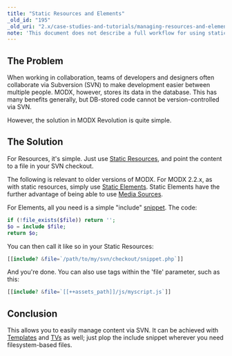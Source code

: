 ```yaml
---
title: "Static Resources and Elements"
_old_id: "195"
_old_uri: "2.x/case-studies-and-tutorials/managing-resources-and-elements-via-svn"
note: 'This document does not describe a full workflow for using static resources and elements, and could do with a rewrite.'
---
```


## The Problem

When working in collaboration, teams of developers and designers often collaborate via Subversion (SVN) to make development easier between multiple people. MODX, however, stores its data in the database. This has many benefits generally, but DB-stored code cannot be version-controlled via SVN.

However, the solution in MODX Revolution is quite simple.

## The Solution

For Resources, it's simple. Just use [Static Resources](building-sites/resources/static-resource "Static Resource"), and point the content to a file in your SVN checkout.

The following is relevant to older versions of MODX. For MODX 2.2.x, as with static resources, simply use [Static Elements](getting-started/maintenance/upgrading/2.2#Upgradingto2.2.x-StaticElements). Static Elements have the further advantage of being able to use [Media Sources](getting-started/maintenance/upgrading/2.2#Upgradingto2.2.x-MediaSources).

For Elements, all you need is a simple "include" [snippet](extending-modx/snippets "Snippets"). The code:

``` php
if (!file_exists($file)) return '';
$o = include $file;
return $o;
```

You can then call it like so in your Static Resources:

``` php
[[include? &file=`/path/to/my/svn/checkout/snippet.php`]]
```

And you're done. You can also use tags within the 'file' parameter, such as this:

``` php
[[include? &file=`[[++assets_path]]/js/myscript.js`]]
```

## Conclusion

This allows you to easily manage content via SVN. It can be achieved with [Templates](building-sites/elements/templates "Templates") and [TVs](building-sites/elements/template-variables "Template Variables") as well; just plop the include snippet wherever you need filesystem-based files.
